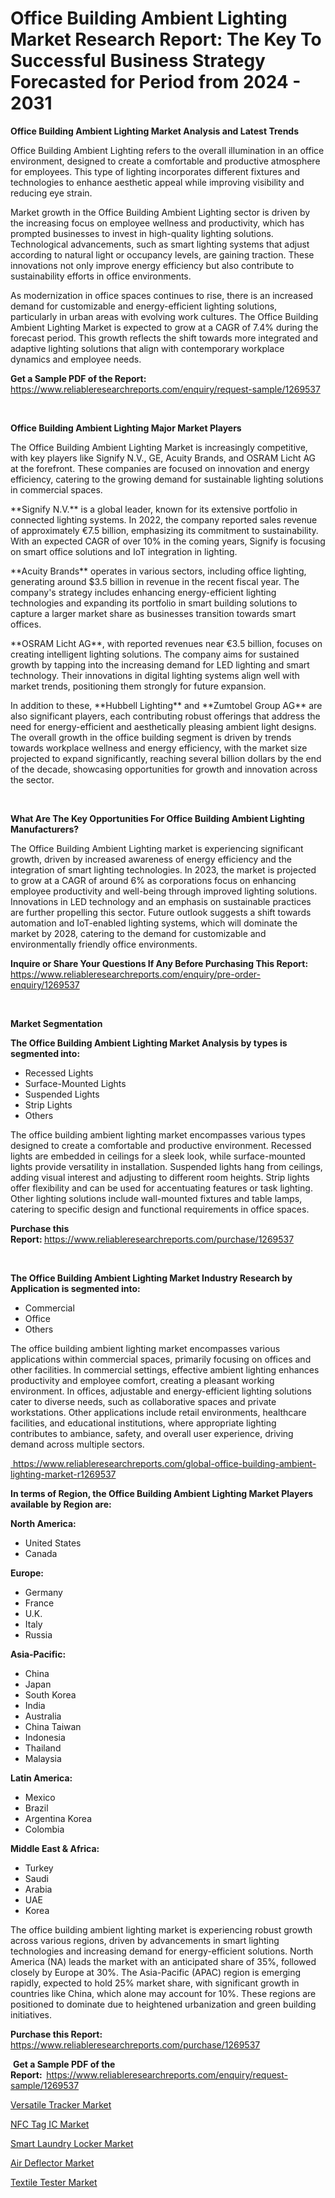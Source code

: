 <p><h1>Office Building Ambient Lighting Market Research Report: The Key To Successful Business Strategy Forecasted for Period from 2024 - 2031</h1></p><p><strong>Office Building Ambient Lighting Market Analysis and Latest Trends</strong></p>
<p><p>Office Building Ambient Lighting refers to the overall illumination in an office environment, designed to create a comfortable and productive atmosphere for employees. This type of lighting incorporates different fixtures and technologies to enhance aesthetic appeal while improving visibility and reducing eye strain. </p><p>Market growth in the Office Building Ambient Lighting sector is driven by the increasing focus on employee wellness and productivity, which has prompted businesses to invest in high-quality lighting solutions. Technological advancements, such as smart lighting systems that adjust according to natural light or occupancy levels, are gaining traction. These innovations not only improve energy efficiency but also contribute to sustainability efforts in office environments. </p><p>As modernization in office spaces continues to rise, there is an increased demand for customizable and energy-efficient lighting solutions, particularly in urban areas with evolving work cultures. The Office Building Ambient Lighting Market is expected to grow at a CAGR of 7.4% during the forecast period. This growth reflects the shift towards more integrated and adaptive lighting solutions that align with contemporary workplace dynamics and employee needs.</p></p>
<p><strong>Get a Sample PDF of the Report:&nbsp;</strong> <a href="https://www.reliableresearchreports.com/enquiry/request-sample/1269537?utm_campaign=1400&utm_medium=2&utm_source=Github&utm_content=ia&utm_term=30092024&utm_id=office-building-ambient-lighting">https://www.reliableresearchreports.com/enquiry/request-sample/1269537</a></p>
<p>&nbsp;</p>
<p><strong>Office Building Ambient Lighting Major Market Players</strong></p>
<p><p>The Office Building Ambient Lighting Market is increasingly competitive, with key players like Signify N.V., GE, Acuity Brands, and OSRAM Licht AG at the forefront. These companies are focused on innovation and energy efficiency, catering to the growing demand for sustainable lighting solutions in commercial spaces.</p><p>**Signify N.V.** is a global leader, known for its extensive portfolio in connected lighting systems. In 2022, the company reported sales revenue of approximately €7.5 billion, emphasizing its commitment to sustainability. With an expected CAGR of over 10% in the coming years, Signify is focusing on smart office solutions and IoT integration in lighting.</p><p>**Acuity Brands** operates in various sectors, including office lighting, generating around $3.5 billion in revenue in the recent fiscal year. The company's strategy includes enhancing energy-efficient lighting technologies and expanding its portfolio in smart building solutions to capture a larger market share as businesses transition towards smart offices.</p><p>**OSRAM Licht AG**, with reported revenues near €3.5 billion, focuses on creating intelligent lighting solutions. The company aims for sustained growth by tapping into the increasing demand for LED lighting and smart technology. Their innovations in digital lighting systems align well with market trends, positioning them strongly for future expansion.</p><p>In addition to these, **Hubbell Lighting** and **Zumtobel Group AG** are also significant players, each contributing robust offerings that address the need for energy-efficient and aesthetically pleasing ambient light designs. The overall growth in the office building segment is driven by trends towards workplace wellness and energy efficiency, with the market size projected to expand significantly, reaching several billion dollars by the end of the decade, showcasing opportunities for growth and innovation across the sector.</p></p>
<p>&nbsp;</p>
<p><strong>What Are The Key Opportunities For Office Building Ambient Lighting Manufacturers?</strong></p>
<p><p>The Office Building Ambient Lighting market is experiencing significant growth, driven by increased awareness of energy efficiency and the integration of smart lighting technologies. In 2023, the market is projected to grow at a CAGR of around 6% as corporations focus on enhancing employee productivity and well-being through improved lighting solutions. Innovations in LED technology and an emphasis on sustainable practices are further propelling this sector. Future outlook suggests a shift towards automation and IoT-enabled lighting systems, which will dominate the market by 2028, catering to the demand for customizable and environmentally friendly office environments.</p></p>
<p><strong>Inquire or Share Your Questions If Any Before Purchasing This Report:</strong> <a href="https://www.reliableresearchreports.com/enquiry/pre-order-enquiry/1269537?utm_campaign=1400&utm_medium=2&utm_source=Github&utm_content=ia&utm_term=30092024&utm_id=office-building-ambient-lighting">https://www.reliableresearchreports.com/enquiry/pre-order-enquiry/1269537</a></p>
<p>&nbsp;</p>
<p><strong>Market Segmentation</strong></p>
<p><strong>The Office Building Ambient Lighting Market Analysis by types is segmented into:</strong></p>
<p><ul><li>Recessed Lights</li><li>Surface-Mounted Lights</li><li>Suspended Lights</li><li>Strip Lights</li><li>Others</li></ul></p>
<p><p>The office building ambient lighting market encompasses various types designed to create a comfortable and productive environment. Recessed lights are embedded in ceilings for a sleek look, while surface-mounted lights provide versatility in installation. Suspended lights hang from ceilings, adding visual interest and adjusting to different room heights. Strip lights offer flexibility and can be used for accentuating features or task lighting. Other lighting solutions include wall-mounted fixtures and table lamps, catering to specific design and functional requirements in office spaces.</p></p>
<p><strong>Purchase this Report:&nbsp;</strong><a href="https://www.reliableresearchreports.com/purchase/1269537?utm_campaign=1400&utm_medium=2&utm_source=Github&utm_content=ia&utm_term=30092024&utm_id=office-building-ambient-lighting">https://www.reliableresearchreports.com/purchase/1269537</a></p>
<p>&nbsp;</p>
<p><strong>The Office Building Ambient Lighting Market Industry Research by Application is segmented into:</strong></p>
<p><ul><li>Commercial</li><li>Office</li><li>Others</li></ul></p>
<p><p>The office building ambient lighting market encompasses various applications within commercial spaces, primarily focusing on offices and other facilities. In commercial settings, effective ambient lighting enhances productivity and employee comfort, creating a pleasant working environment. In offices, adjustable and energy-efficient lighting solutions cater to diverse needs, such as collaborative spaces and private workstations. Other applications include retail environments, healthcare facilities, and educational institutions, where appropriate lighting contributes to ambiance, safety, and overall user experience, driving demand across multiple sectors.</p></p>
<p><a href="https://www.reliableresearchreports.com/global-office-building-ambient-lighting-market-r1269537?utm_campaign=1400&utm_medium=2&utm_source=Github&utm_content=ia&utm_term=30092024&utm_id=office-building-ambient-lighting">&nbsp;https://www.reliableresearchreports.com/global-office-building-ambient-lighting-market-r1269537</a></p>
<p><strong>In terms of Region, the Office Building Ambient Lighting Market Players available by Region are:</strong></p>
<p>
    <p> <strong> North America: </strong>
        <ul>
            <li>United States</li>
            <li>Canada</li>
        </ul>
        </p> 
    <p> <strong> Europe: </strong>
        <ul>
            <li>Germany</li>
            <li>France</li>
            <li>U.K.</li>
            <li>Italy</li>
            <li>Russia</li>
        </ul>
        </p> 
    <p> <strong> Asia-Pacific: </strong>
        <ul>
            <li>China</li>
            <li>Japan</li>
            <li>South Korea</li>
            <li>India</li>
            <li>Australia</li>
            <li>China Taiwan</li>
            <li>Indonesia</li>
            <li>Thailand</li>
            <li>Malaysia</li>
        </ul>
        </p> 
    <p> <strong> Latin America: </strong>
        <ul>
            <li>Mexico</li>
            <li>Brazil</li>
            <li>Argentina Korea</li>
            <li>Colombia</li>
        </ul>
        </p> 
    <p> <strong> Middle East & Africa: </strong>
        <ul>
            <li>Turkey</li>
            <li>Saudi</li>
            <li>Arabia</li>
            <li>UAE</li>
            <li>Korea</li>
        </ul>
    </p>
    </p>
<p><p>The office building ambient lighting market is experiencing robust growth across various regions, driven by advancements in smart lighting technologies and increasing demand for energy-efficient solutions. North America (NA) leads the market with an anticipated share of 35%, followed closely by Europe at 30%. The Asia-Pacific (APAC) region is emerging rapidly, expected to hold 25% market share, with significant growth in countries like China, which alone may account for 10%. These regions are positioned to dominate due to heightened urbanization and green building initiatives.</p></p>
<p><strong>Purchase this Report: </strong><a href="https://www.reliableresearchreports.com/purchase/1269537?utm_campaign=1400&utm_medium=2&utm_source=Github&utm_content=ia&utm_term=30092024&utm_id=office-building-ambient-lighting">https://www.reliableresearchreports.com/purchase/1269537</a></p>
<p>&nbsp;<strong>Get a Sample PDF of the Report:&nbsp;&nbsp;</strong><a href="https://www.reliableresearchreports.com/enquiry/request-sample/1269537?utm_campaign=1400&utm_medium=2&utm_source=Github&utm_content=ia&utm_term=30092024&utm_id=office-building-ambient-lighting">https://www.reliableresearchreports.com/enquiry/request-sample/1269537</a></p>
<p><strong></strong></p>
<p><p><a href="https://issuu.com/reportprime-2/docs/versatile-tracker-market-size-2030._c8597393ab57e9?utm_campaign=1400&utm_medium=2&utm_source=Github&utm_content=ia&utm_term=30092024&utm_id=office-building-ambient-lighting">Versatile Tracker Market</a></p><p><a href="https://www.linkedin.com/pulse/emerging-trends-nfc-tag-ic-market-global-outlook-future-prospects-shdse?utm_campaign=1400&utm_medium=2&utm_source=Github&utm_content=ia&utm_term=30092024&utm_id=office-building-ambient-lighting">NFC Tag IC Market</a></p><p><a href="https://issuu.com/reportprime-2/docs/smart-laundry-locker-market-size-20_35a49fbad23b31?utm_campaign=1400&utm_medium=2&utm_source=Github&utm_content=ia&utm_term=30092024&utm_id=office-building-ambient-lighting">Smart Laundry Locker Market</a></p><p><a href="https://medium.com/@jefferyyan895/air-deflector-revenue-growth-report-2024-2031-5e59e2d82f97?utm_campaign=1400&utm_medium=2&utm_source=Github&utm_content=ia&utm_term=30092024&utm_id=office-building-ambient-lighting">Air Deflector Market</a></p><p><a href="https://www.linkedin.com/pulse/textile-tester-market-size-segmentation-trends-growth-analysis-wvgge?utm_campaign=1400&utm_medium=2&utm_source=Github&utm_content=ia&utm_term=30092024&utm_id=office-building-ambient-lighting">Textile Tester Market</a></p></p>